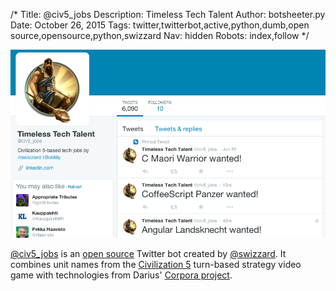 /*
Title: @civ5_jobs
Description: Timeless Tech Talent
Author: botsheeter.py
Date: October 26, 2015
Tags: twitter,twitterbot,active,python,dumb,open source,opensource,python,swizzard
Nav: hidden
Robots: index,follow
*/

[![](/content/bots/twitterbots/images/civ5_jobs.png)](http://twitter.com/civ5_jobs)

[@civ5_jobs](http://twitter.com/civ5_jobs) is an [open source](https://github.com/swizzard/civjobs) Twitter bot created by [@swizzard](https://twitter.com/). It combines unit names from the [Civilization 5](https://en.wikipedia.org/wiki/Civilization_V) turn-based strategy video game with technologies from Darius' [Corpora project](https://github.com/dariusk/corpora).

